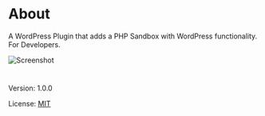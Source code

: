 # About

A WordPress Plugin that adds a PHP Sandbox with WordPress functionality. For Developers.

![Screenshot](https://i.imgur.com/5PYnf3a.png)

#
Version: 1.0.0

License: [MIT](https://github.com/vladlu/codebox/blob/master/LICENSE)
